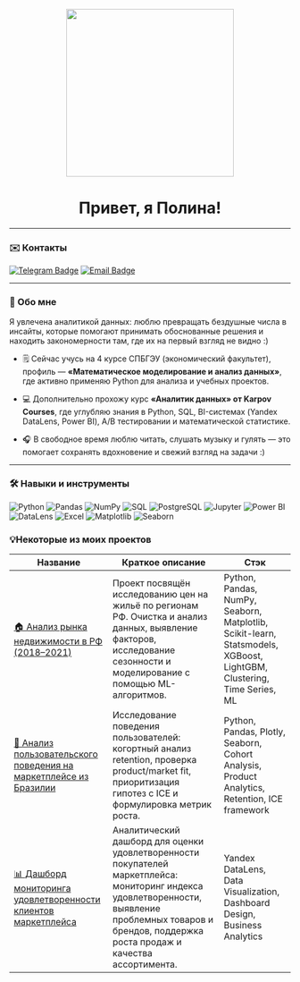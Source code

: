 <p align="center">
  <img src="https://media.giphy.com/media/JIX9t2j0ZTN9S/giphy.gif" width="300" />
</p>

<h1 align="center">Привет, я Полина!</h1>

---

### ✉️ Контакты

[![Telegram Badge](https://img.shields.io/badge/-Telegram-2CA5E0?style=for-the-badge&logo=telegram&logoColor=white)](https://t.me/avvpolina)
[![Email Badge](https://img.shields.io/badge/-Почта-D14836?style=for-the-badge&logo=microsoft-outlook&logoColor=white)](mailto:averyanovapolina@outlook.com)

---

### 🪷 Обо мне

Я увлечена аналитикой данных: люблю превращать бездушные числа в инсайты, которые помогают принимать обоснованные решения и находить закономерности там, где их на первый взгляд не видно :) 

* 🗒️ Сейчас учусь на 4 курсе СПБГЭУ (экономический факультет), профиль — **«Математическое моделирование и анализ данных»**, где активно применяю Python для анализа и учебных проектов.

* 💻 Дополнительно прохожу курс **«Аналитик данных» от Karpov Courses**, где углубляю знания в Python, SQL, BI-системах (Yandex DataLens, Power BI), A/B тестировании и математической статистике.

* 🎧 В свободное время люблю читать, слушать музыку и гулять — это помогает сохранять вдохновение и свежий взгляд на задачи :)

---

### 🛠️ Навыки и инструменты

![Python](https://img.shields.io/badge/-Python-3776AB?style=for-the-badge&logo=python&logoColor=white)
![Pandas](https://img.shields.io/badge/-Pandas-150458?style=for-the-badge&logo=pandas&logoColor=white)
![NumPy](https://img.shields.io/badge/-NumPy-013243?style=for-the-badge&logo=numpy&logoColor=white)
![SQL](https://img.shields.io/badge/-SQL-4479A1?style=for-the-badge&logo=mysql&logoColor=white)
![PostgreSQL](https://img.shields.io/badge/-PostgreSQL-336791?style=for-the-badge&logo=postgresql&logoColor=white)
![Jupyter](https://img.shields.io/badge/-Jupyter-F37626?style=for-the-badge&logo=jupyter&logoColor=white)
![Power BI](https://img.shields.io/badge/-Power%20BI-F2C811?style=for-the-badge&logo=powerbi&logoColor=black)
![DataLens](https://img.shields.io/badge/-DataLens-000000?style=for-the-badge&logo=yandex&logoColor=white)
![Excel](https://img.shields.io/badge/-Excel-217346?style=for-the-badge&logo=microsoft-excel&logoColor=white)
![Matplotlib](https://img.shields.io/badge/-Matplotlib-11557C?style=for-the-badge&logo=matplotlib&logoColor=white)
![Seaborn](https://img.shields.io/badge/-Seaborn-0C2233?style=for-the-badge&logoColor=white)

### 💡Некоторые из моих проектов 

| Название                                           | Краткое описание                                                                                                         | Стэк                                                                                                         |
|---------------------------------------------------|-------------------------------------------------------------------------------------------------------------------------|--------------------------------------------------------------------------------------------------------------|
| [🏠 Анализ рынка недвижимости в РФ (2018–2021)](https://github.com/averyanovapolina/realty_project)     | Проект посвящён исследованию цен на жильё по регионам РФ. Очистка и анализ данных, выявление факторов, исследование сезонности и моделирование с помощью ML-алгоритмов. | Python, Pandas, NumPy, Seaborn, Matplotlib, Scikit-learn, Statsmodels, XGBoost, LightGBM, Clustering, Time Series, ML |
| [🛒 Анализ пользовательского поведения на маркетплейсе из Бразилии](https://github.com/averyanovapolina/retention_project) | Исследование поведения пользователей: когортный анализ retention, проверка product/market fit, приоритизация гипотез с ICE и формулировка метрик роста. | Python, Pandas, Plotly, Seaborn, Cohort Analysis, Product Analytics, Retention, ICE framework                 |
| [📊 Дашборд мониторинга удовлетворенности клиентов маркетплейса](https://github.com/averyanovapolina/datalens_project) | Аналитический дашборд для оценки удовлетворенности покупателей маркетплейса: мониторинг индекса удовлетворенности, выявление проблемных товаров и брендов, поддержка роста продаж и качества ассортимента. | Yandex DataLens, Data Visualization, Dashboard Design, Business Analytics                                     |
